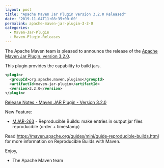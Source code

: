 ```yaml
---
layout: post
title: "Apache Maven Jar Plugin Version 3.2.0 Released"
date: '2019-11-04T11:08:35+00:00'
permalink: apache-maven-jar-plugin-3-2-0
categories:
  - Maven-Jar-Plugin
  - Maven-Plugin-Releases
---
```

The Apache Maven team is pleased to announce the release of the
[Apache Maven Jar Plugin, version 3.2.0](https://maven.apache.org/plugins/maven-jar-plugin/).

This plugin provides the capability to build jars.

```xml
<plugin>
  <groupId>org.apache.maven.plugins</groupId>
  <artifactId>maven-jar-plugin</artifactId>
  <version>3.2.0</version>
</plugin>
```

<!-- more -->

[Release Notes - Maven JAR Plugin - Version 3.2.0](https://issues.apache.org/jira/secure/ReleaseNote.jspa?projectId=12317526&version=12345503)


New Feature:

* [MJAR-263](https://issues.apache.org/jira/browse/MJAR-263) - Reproducible Builds: make entries in output jar files reproducible (order + timestamp)

Read https://maven.apache.org/guides/mini/guide-reproducible-builds.html for more information on Reproducible Builds with Maven.

Enjoy,

- The Apache Maven team
